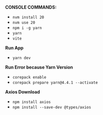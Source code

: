 **CONSOLE COMMANDS:**
 - `nvm install 20`
 - `nvm use 20`
 - `npm i -g yarn`
 - `yarn`
 - `vite`


**Run App**
- `yarn dev`

**Run Error because Yarn Version**
- `corepack enable`
- `corepack prepare yarn@4.4.1 --activate`

**Axios Download**
- `npm install axios`
- `npm install --save-dev @types/axios`